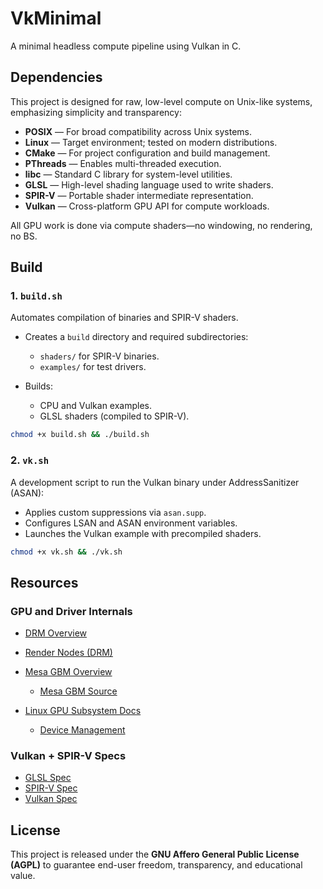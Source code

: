# VkMinimal

A minimal headless compute pipeline using Vulkan in C.

## Dependencies

This project is designed for raw, low-level compute on Unix-like systems, emphasizing simplicity and
transparency:

- **POSIX** — For broad compatibility across Unix systems.
- **Linux** — Target environment; tested on modern distributions.
- **CMake** — For project configuration and build management.
- **PThreads** — Enables multi-threaded execution.
- **libc** — Standard C library for system-level utilities.
- **GLSL** — High-level shading language used to write shaders.
- **SPIR-V** — Portable shader intermediate representation.
- **Vulkan** — Cross-platform GPU API for compute workloads.

All GPU work is done via compute shaders—no windowing, no rendering, no BS.

## Build

### 1. `build.sh`

Automates compilation of binaries and SPIR-V shaders.

- Creates a `build` directory and required subdirectories:

  - `shaders/` for SPIR-V binaries.
  - `examples/` for test drivers.

- Builds:

  - CPU and Vulkan examples.
  - GLSL shaders (compiled to SPIR-V).

```sh
chmod +x build.sh && ./build.sh
```

### 2. `vk.sh`

A development script to run the Vulkan binary under AddressSanitizer (ASAN):

- Applies custom suppressions via `asan.supp`.
- Configures LSAN and ASAN environment variables.
- Launches the Vulkan example with precompiled shaders.

```sh
chmod +x vk.sh && ./vk.sh
```

## Resources

### GPU and Driver Internals

- [DRM Overview](https://dri.freedesktop.org/wiki/DRM/)
- [Render Nodes (DRM)](https://dri.freedesktop.org/docs/drm/gpu/drm-uapi.html#render-nodes)
- [Mesa GBM Overview](https://en.wikipedia.org/wiki/Mesa_%28computer_graphics%29)

  - [Mesa GBM Source](https://gitlab.freedesktop.org/mesa/mesa/-/tree/main/src/gbm)

- [Linux GPU Subsystem Docs](https://www.kernel.org/doc/html/latest/gpu/index.html)

  - [Device Management](https://www.kernel.org/doc/Documentation/admin-guide/devices.txt)

### Vulkan + SPIR-V Specs

- [GLSL Spec](https://registry.khronos.org/OpenGL/#spec)
- [SPIR-V Spec](https://registry.khronos.org/SPIR-V/#spec)
- [Vulkan Spec](https://registry.khronos.org/vulkan/#apispecs)

## License

This project is released under the **GNU Affero General Public License (AGPL)** to guarantee
end-user freedom, transparency, and educational value.
